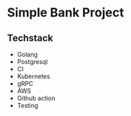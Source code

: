 # Simple Bank Project

## Techstack
- Golang
- Postgresql
- CI
- Kubernetes
- gRPC
- AWS
- Github action
- Testing